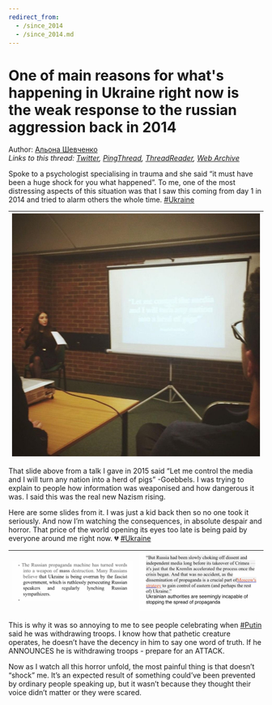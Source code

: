```yaml
---
redirect_from:
  - /since_2014
  - /since_2014.md
---
```

# One of main reasons for what's happening in Ukraine right now is the weak response to the russian aggression back in 2014

Author: [Альона Шевченко](https://twitter.com/cryptodrftng)  
*Links to this thread: [Twitter](https://twitter.com/cryptodrftng/status/1499207255484416002), [PingThread](https://pingthread.com/thread/1499207255484416002), [ThreadReader](https://threadreaderapp.com/thread/1499207255484416002.html), [Web Archive](https://web.archive.org/web/*/https://twitter.com/cryptodrftng/status/1499207255484416002)*

Spoke to a psychologist specialising in trauma and she said “it must have been a huge shock for you what happened”. To me, one of the most distressing aspects of this situation was that I saw this coming from day 1 in 2014 and tried to alarm others the whole time. [#Ukraine](https://twitter.com/hashtag/Ukraine)

| [![](/media/1499208998280568833/3_1499207250740760577.jpg)](/media/1499208998280568833/3_1499207250740760577.jpg) |
| :-: |

That slide above from a talk I gave in 2015 said “Let me control the media and I will turn any nation into a herd of pigs” -Goebbels. I was trying to explain to people how information was weaponised and how dangerous it was. I said this was the real new Nazism rising.

Here are some slides from it. I was just a kid back then so no one took it seriously. And now I’m watching the consequences, in absolute despair and horror. That price of the world opening its eyes too late is being paid by everyone around me right now. 💔 [#Ukraine](https://twitter.com/hashtag/Ukraine)

| [![](/media/1499208998280568833/3_1499207259234213895.jpg)](/media/1499208998280568833/3_1499207259234213895.jpg) | [![](/media/1499208998280568833/3_1499207259242512386.jpg)](/media/1499208998280568833/3_1499207259242512386.jpg) |
| :-: | :-: |

This is why it was so annoying to me to see people celebrating when [#Putin](https://twitter.com/hashtag/Putin) said he was withdrawing troops. I know how that pathetic creature operates, he doesn’t have the decency in him to say one word of truth. If he ANNOUNCES he is withdrawing troops - prepare for an ATTACK.

Now as I watch all this horror unfold, the most painful thing is that doesn’t “shock” me. It’s an expected result of something could’ve been prevented by ordinary people speaking up, but it wasn’t because they thought their voice didn’t matter or they were scared.
